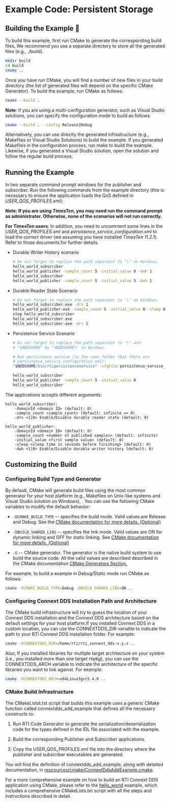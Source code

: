 # Example Code: Persistent Storage

## Building the Example :wrench:

To build this example, first run CMake to generate the corresponding build
files. We recommend you use a separate directory to store all the generated
files (e.g., ./build).

```sh
mkdir build
cd build
cmake ..
```

Once you have run CMake, you will find a number of new files in your build
directory (the list of generated files will depend on the specific CMake
Generator). To build the example, run CMake as follows:

```sh
cmake --build .
```

**Note**: if you are using a multi-configuration generator, such as Visual
Studio solutions, you can specify the configuration mode to build as follows:

```sh
cmake --build . --config Release|Debug
```

Alternatively, you can use directly the generated infrastructure (e.g.,
Makefiles or Visual Studio Solutions) to build the example. If you generated
Makefiles in the configuration process, run make to build the example. Likewise,
if you generated a Visual Studio solution, open the solution and follow the
regular build process.

## Running the Example

In two separate command prompt windows for the publisher and subscriber. Run the
following commands from the example directory (this is necessary to ensure the
application loads the QoS defined in *USER_QOS_PROFILES.xml*):

**Note: If you are using *TimesTen*, you may need run the command prompt as
administrator. Otherwise, none of the scenarios will not run correctly.**

**For TimesTen users**: In addition, you need to uncomment some lines in the
*USER_QOS_PROFILES.xml* and *persistence_service_configuration.xml* to load the
correct driver (we assuming you have installed *TimesTen 11.2.1*). Refer to
those documents for further details.

-   Durable Writer History scenario

    ```sh
    # Do not forget to replace the path separator to "\" on Windows.
    hello_world_subscriber
    hello_world_publisher -sample_count 5 -initial_value 0 -dwh 1
    hello_world_subscriber
    hello_world_publisher -sample_count 5 -initial_value 5 -dwh 1
    ```

-   Durable Reader State Scenario

    ```sh
    # Do not forget to replace the path separator to "\" on Windows.
    hello_world_subscriber.exe -drs 1
    hello_world_publisher.exe -sample_count 5 -initial_value 0 -sleep 60
    stop hello_world_subscriber
    hello_world_subscriber.exe
    hello_world_subscriber.exe -drs 1
    ```

-   Persistence Service Scenario

    ```sh
    # Do not forget to replace the path separator to "\" and
    # "$NDDSHOME" by "%NDDSHOME%" on Windows.

    # Run persistence service (in the same folder that there are
    # persistence_service_configuration.xml):
    "$NDDSHOME/bin/rtipersistenceservice" -cfgFile persistence_service_configuration.xml -cfgName <persistence_service_database|persistence_service_filesystem>

    hello_world_subscriber
    hello_world_publisher -sample_count 5 -initial_value 0
    hello_world_subscriber
    ```

The applications accepts different arguments:

```plaintext
hello_world_subscriber:
    -domainId <domain ID> (default: 0)
    -sample_count <sample_count> (default: infinite => 0)
    -drs <1|0> Enable/Disable durable reader state (default: 0)

hello_world_publisher:
    -domainId <domain ID> (default: 0)
    -sample_count <number of published samples> (default: infinite)
    -initial_value <first sample value> (default: 0)
    -sleep <sleep time in seconds before finishing> (default: 0)
    -dwh <1|0> Enable/Disable durable writer history (default: 0)
```

## Customizing the Build

### Configuring Build Type and Generator

By default, CMake will generate build files using the most common generator for
your host platform (e.g., Makefiles on Unix-like systems and Visual Studio
solution on Windows), \. You can use the following CMake variables to modify the
default behavior:

-   `-DCMAKE_BUILD_TYPE` -- specifies the build mode. Valid values are Release
    and Debug. See the [CMake documentation for more details.
    (Optional)](https://cmake.org/cmake/help/latest/variable/CMAKE_BUILD_TYPE.html)

-   `-DBUILD_SHARED_LIBS` -- specifies the link mode. Valid values are ON for
    dynamic linking and OFF for static linking. See [CMake documentation for
    more details.
    (Optional)](https://cmake.org/cmake/help/latest/variable/BUILD_SHARED_LIBS.html)

-   `-G` -- CMake generator. The generator is the native build system to use
    build the source code. All the valid values are described described in the
    CMake documentation [CMake Generators
    Section.](https://cmake.org/cmake/help/v3.13/manual/cmake-generators.7.html)

For example, to build a example in Debug/Static mode run CMake as follows:

```sh
cmake -DCMAKE_BUILD_TYPE=Debug -DBUILD_SHARED_LIBS=ON ..
```

### Configuring Connext DDS Installation Path and Architecture

The CMake build infrastructure will try to guess the location of your Connext
DDS installation and the Connext DDS architecture based on the default settings
for your host platform.If you installed Connext DDS in a custom location, you
can use the CONNEXTDDS_DIR variable to indicate the path to your RTI Connext DDS
installation folder. For example:

```sh
cmake -DCONNEXTDDS_DIR=/home/rti/rti_connext_dds-x.y.z ..
```

Also, If you installed libraries for multiple target architecture on your system
(i.e., you installed more than one target rtipkg), you can use the
CONNEXTDDS_ARCH variable to indicate the architecture of the specific libraries
you want to link against. For example:

```sh
cmake -DCONNEXTDDS_ARCH=x64Linux3gcc5.4.0 ..
```

### CMake Build Infrastructure

The CMakeListst.txt script that builds this example uses a generic CMake
function called connextdds_add_example that defines all the necessary constructs
to:

1.  Run RTI Code Generator to generate the serialization/deserialization code
    for the types defined in the IDL file associated with the example.

2.  Build the corresponding Publisher and Subscriber applications.

3.  Copy the USER_QOS_PROFILES.xml file into the directory where the publisher
    and subscriber executables are generated.

You will find the definition of connextdds_add_example, along with detailed
documentation, in
[rescources/cmake/ConnextDdsAddExample.cmake](../../../../rescources/cmake/ConnextDdsAddExample.cmake).

For a more comprehensive example on how to build an RTI Connext DDS application
using CMake, please refer to the
[hello_world](../../../connext_dds/build_systems/cmake/) example, which includes
a comprehensive CMakeLists.txt script with all the steps and instructions
described in detail.
